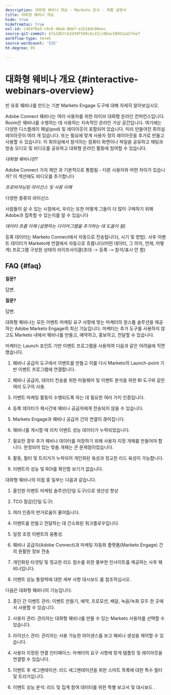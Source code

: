 ```yaml
---
description: 대화형 웨비나 개요 - Marketo 문서 - 제품 설명서
title: 대화형 웨비나 개요
hide: true
hidefromtoc: true
exl-id: c454f0a5-c9c6-48a4-8bbf-e1b10dc00eec
source-git-commit: b7a18b7cb2d39f569cbc22cc06ac58951ad1fee7
workflow-type: tm+mt
source-wordcount: '535'
ht-degree: 0%

---
```


# 대화형 웨비나 개요 {#interactive-webinars-overview}

빈 유효 웨비나를 만드는 기본 Marketo Engage 도구에 대해 자세히 알아보십시오.

Adobe Connect 웨비나는 여러 사용자를 위한 라이브 대화형 온라인 컨퍼런스입니다. Room은 웨비나를 수행하는 데 사용하는 지속적인 온라인 가상 공간입니다. 여기에는 다양한 디스플레이 패널(pod) 및 레이아웃이 포함되어 있습니다. 미리 만들어진 회의실 레이아웃이 여러 개 있습니다. 또는 필요에 맞게 사용자 정의 레이아웃을 추가로 만들고 사용할 수 있습니다. 이 회의실에서 참석자는 컴퓨터 화면이나 파일을 공유하고 채팅과 방송 오디오 및 비디오를 공유하고 대화형 온라인 활동에 참여할 수 있습니다.

_대화형 웨비나란?_

Adobe Connect 가치 제안 과 기본적으로 통합됨 - 다른 사용자와 어떤 차이가 있습니까? 이 섹션에도 비디오를 추가합니다

_프로비저닝된 라이선스 및 사용 이해_

다양한 종류의 라이선스

사람들이 살 수 있는 시점에서, 우리는 또한 어떻게 그들이 더 많이 구매하기 위해 Adobe과 접촉할 수 있는지를 알 수 있습니다

_데이터 흐름 이해 (설명하는 다이어그램을 추가하는 데 도움이 됨)_

등록 데이터는 Marketo Connect에서 자동으로 전송됩니다(, 시기 및 방법). 사후 이벤트 데이터가 Marketo에 연결에서 자동으로 흐릅니다(어떤 데이터, 그 의미, 언제, 어떻게) 프로그램 구성원 상태의 라이프사이클(초대 -> 등록 -> 참석/표시 안 함)

## FAQ {#faq}

**질문?**

답변.

**질문?**

답변.

대화형 웨비나는 모든 이벤트 마케팅 요구 사항에 맞는 마케터의 원스톱 솔루션을 제공하는 Adobe Marketo Engage의 최신 기능입니다. 마케터는 추가 도구를 사용하지 않고도 Marketo 내에서 웨비나를 만들고, 예약하고, 홍보하고, 전달할 수 있습니다.

마케터는 Launch 포인트 기반 이벤트 프로그램을 사용하여 다음과 같은 어려움에 직면했습니다.

1. 웨비나 공급자 도구에서 이벤트를 만들고 이를 다시 Marketo의 Launch-point 기반 이벤트 프로그램에 연결합니다.

1. 웨비나 공급자, 데이터 전송을 위한 미들웨어 및 이벤트 분석을 위한 BI 도구와 같은 여러 도구의 사용.

1. 이벤트 마케팅 활동이 수행되도록 하는 데 필요한 여러 가지 인증입니다.

1. 등록 데이터가 제시간에 웨비나 공급자에게 전송되지 않을 수 있습니다.

1. Marketo Engage과 웨비나 공급자 간의 연결이 끊어집니다.

1. 웨비나를 게시할 때 리치 이벤트 성능 데이터가 누락되었습니다.

1. 필요한 경우 추가 웨비나 데이터를 저장하기 위해 사용자 지정 개체를 만들어야 합니다. 한정되어 있는 맞춤 개체는 큰 문제점이었습니다.

1. 활동, 필터 및 트리거가 누락되어 개인화된 육성과 정교한 리드 육성이 가능합니다.

1. 이벤트의 성능 및 ROI를 확인할 보기가 없습니다.

대화형 웨비나의 이점 중 일부는 다음과 같습니다.

1. 올인원 이벤트 마케팅 솔루션(단일 도구)으로 생산성 향상

1. TCO 절감(단일 도구)

1. 여러 인증의 번거로움이 줄어듭니다.

1. 이벤트를 만들고 전달하는 데 간소화된 워크플로우입니다.

1. 일정 조정 이벤트의 융통성.

1. 웨비나 공급자(Adobe Connect)과 마케팅 자동화 플랫폼(Marketo Engage) 간의 원활한 정보 전송

1. 개인화된 타겟팅 및 정교한 리드 점수를 위한 풍부한 인사이트를 제공하는 사후 웨비나입니다.

1. 이벤트 성능 통찰력에 대한 세부 사항 대시보드 를 참조하십시오.

다음은 대화형 웨비나의 기능입니다.

1. 종단 간 이벤트 관리: 이벤트 만들기, 예약, 프로모션, 배달, 녹음/녹화 모두 한 곳에서 사용할 수 있습니다.

1. 사용자 관리: 관리자는 대화형 웨비나를 만들 수 있는 Marketo 사용자를 선택할 수 있습니다.

1. 라이선스 관리: 관리자는 사용 가능한 라이센스를 보고 웨비나 생성을 제어할 수 있습니다.

1. 사용자 지정된 연결 인터페이스: 마케터의 요구 사항에 맞게 템플릿 및 레이아웃을 연결할 수 있습니다.

1. 이벤트 후 세그멘테이션: 리드 세그멘테이션을 위한 스마트 목록에 대한 특수 필터 및 트리거입니다.

1. 이벤트 성능 분석: 리드 및 집계 참여 데이터를 위한 특별 보고서 및 대시보드 .
